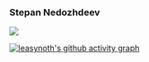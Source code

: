 ### Stepan Nedozhdeev
![](https://komarev.com/ghpvc/?username=leasynoth&color=blue)


[![leasynoth's github activity graph](https://activity-graph.herokuapp.com/graph?username=leasynoth&theme=nord)](https://github.com/leasynoth)